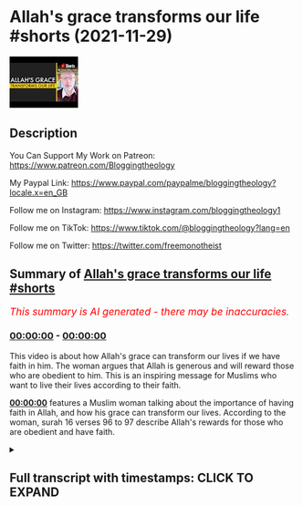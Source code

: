 # Allah's grace transforms our life #shorts (2021-11-29)

![alt Allah's grace transforms our life #shorts](Bt6xSrtVFV0.jpg "Allah's grace transforms our life #shorts")

## Description

You Can Support My Work on Patreon:
https://www.patreon.com/Bloggingtheology

My Paypal Link: 
https://www.paypal.com/paypalme/bloggingtheology?locale.x=en_GB

Follow me on Instagram:
https://www.instagram.com/bloggingtheology1

Follow me on TikTok:
https://www.tiktok.com/@bloggingtheology?lang=en

Follow me on Twitter:
https://twitter.com/freemonotheist

## Summary of [Allah's grace transforms our life #shorts](https://www.youtube.com/watch?v=Bt6xSrtVFV0)


*<span style="color:red; font-size:125%">This summary is AI generated - there may be inaccuracies</span>. [](/)*

### [00:00:00](https://www.youtube.com/watch?v=Bt6xSrtVFV0&t=0) - [00:00:00](https://www.youtube.com/watch?v=Bt6xSrtVFV0&t=0)

This video is about how Allah's grace can transform our lives if we have faith in him. The woman argues that Allah is generous and will reward those who are obedient to him. This is an inspiring message for Muslims who want to live their lives according to their faith.

**[00:00:00](https://www.youtube.com/watch?v=Bt6xSrtVFV0&t=0)**  features a Muslim woman talking about the importance of having faith in Allah, and how his grace can transform our lives. According to the woman, surah 16 verses 96 to 97 describe Allah's rewards for those who are obedient and have faith.

<details><summary><h2>Full transcript with timestamps: CLICK TO EXPAND</h2></summary>

[0:00:00](https://youtu.be/Bt6xSrtVFV0?t=0) the book of god says  
[0:00:02](https://youtu.be/Bt6xSrtVFV0?t=2) what is with you must vanish  
[0:00:05](https://youtu.be/Bt6xSrtVFV0?t=5) what is with allah will endure  
[0:00:08](https://youtu.be/Bt6xSrtVFV0?t=8) and we will certainly bestow on those  
[0:00:11](https://youtu.be/Bt6xSrtVFV0?t=11) who patiently persevere  
[0:00:13](https://youtu.be/Bt6xSrtVFV0?t=13) their reward according to the best of  
[0:00:15](https://youtu.be/Bt6xSrtVFV0?t=15) their actions  
[0:00:17](https://youtu.be/Bt6xSrtVFV0?t=17) whoever works righteousness man or woman  
[0:00:21](https://youtu.be/Bt6xSrtVFV0?t=21) and has faith  
[0:00:22](https://youtu.be/Bt6xSrtVFV0?t=22) verily to him we will give a new life  
[0:00:26](https://youtu.be/Bt6xSrtVFV0?t=26) and life that is good and pure and we  
[0:00:29](https://youtu.be/Bt6xSrtVFV0?t=29) will bestow on such their reward  
[0:00:32](https://youtu.be/Bt6xSrtVFV0?t=32) according to the best of their actions  
[0:00:36](https://youtu.be/Bt6xSrtVFV0?t=36) surah 16 verses 96 to 97.  

</details>
